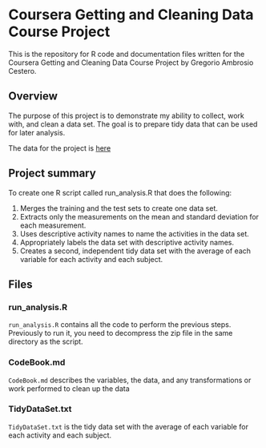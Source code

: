 # Coursera Getting and Cleaning Data Course Project

This is the repository for R code and documentation files written for the Coursera Getting and Cleaning Data Course Project by Gregorio Ambrosio Cestero.

## Overview

The purpose of this project is to demonstrate my ability to collect, work with, and clean a data set. The goal is to prepare tidy data that can be used for later analysis.

The data for the project is [here](https://d396qusza40orc.cloudfront.net/getdata%2Fprojectfiles%2FUCI%20HAR%20Dataset.zip )

## Project summary
To create one R script called run_analysis.R that does the following:
1. Merges the training and the test sets to create one data set.
2. Extracts only the measurements on the mean and standard deviation for each measurement.
3. Uses descriptive activity names to name the activities in the data set.
4. Appropriately labels the data set with descriptive activity names.
5. Creates a second, independent tidy data set with the average of each variable for each activity and each subject. 

## Files 
### run_analysis.R
`run_analysis.R` contains all the code to perform the previous steps. Previously to run it, you need to decompress the zip file in the same directory as the script.

### CodeBook.md
`CodeBook.md` describes the variables, the data, and any transformations or work performed to clean up the data 

### TidyDataSet.txt
`TidyDataSet.txt`  is the tidy data set with the average of each variable for each activity and each subject.
